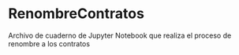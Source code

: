 # RenombreContratos
Archivo de cuaderno de Jupyter Notebook que realiza el proceso de renombre a los contratos
